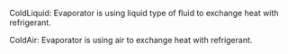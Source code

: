 ColdLiquid: Evaporator is using liquid type of fluid to exchange heat with refrigerant.

ColdAir: Evaporator is using air to exchange heat with refrigerant.
